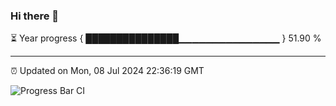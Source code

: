 ### Hi there 👋

⏳ Year progress { ███████████████▁▁▁▁▁▁▁▁▁▁▁▁▁▁▁ } 51.90 %

---

⏰ Updated on Mon, 08 Jul 2024 22:36:19 GMT

![Progress Bar CI](https://github.com/IshwaranRudhara/GIT-ACTION/workflows/Progress%20Bar%20CI/badge.svg)
